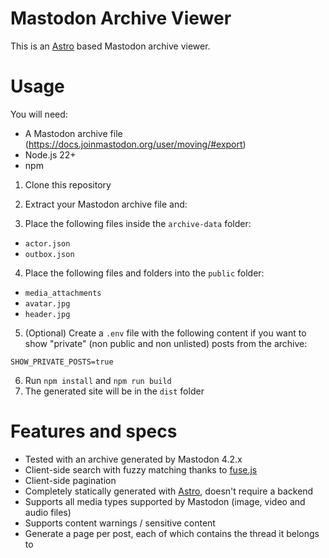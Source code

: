 # Mastodon Archive Viewer

This is an [Astro](https://astro.build) based Mastodon archive viewer.

# Usage

You will need:

- A Mastodon archive file (https://docs.joinmastodon.org/user/moving/#export)
- Node.js 22+
- npm

1. Clone this repository
2. Extract your Mastodon archive file and:

3. Place the following files inside the `archive-data` folder:

- `actor.json`
- `outbox.json`

4. Place the following files and folders into the `public` folder:

- `media_attachments`
- `avatar.jpg`
- `header.jpg`

5. (Optional) Create a `.env` file with the following content if you want to show "private" (non public and non unlisted) posts from the archive:

```
SHOW_PRIVATE_POSTS=true
```

6. Run `npm install` and `npm run build`
7. The generated site will be in the `dist` folder

# Features and specs

- Tested with an archive generated by Mastodon 4.2.x
- Client-side search with fuzzy matching thanks to [fuse.js](https://fusejs.io/)
- Client-side pagination
- Completely statically generated with [Astro](https://astro.build), doesn't require a backend
- Supports all media types supported by Mastodon (image, video and audio files)
- Supports content warnings / sensitive content
- Generate a page per post, each of which contains the thread it belongs to
